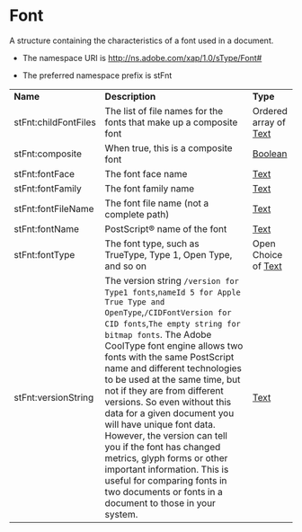 # Font

A structure containing the characteristics of a font used in a document.

- The namespace URI is http://ns.adobe.com/xap/1.0/sType/Font#

- The preferred namespace prefix is stFnt

|    |           |    |
|----|-----------|----|
|**Name**|**Description**|**Type**|
|stFnt:childFontFiles|The list of file names for the fonts that make up a composite font  |Ordered array of [Text](./index.md#text)|
|stFnt:composite|When true, this is a composite font  |[Boolean](./index.md#boolean)|
|stFnt:fontFace|The font face name  |[Text](./index.md#text)|
|stFnt:fontFamily|The font family name  |[Text](./index.md#text)|
|stFnt:fontFileName|The font file name (not a complete path)  |[Text](./index.md#text)|
|stFnt:fontName|PostScript® name of the font  |[Text](./index.md#text)|
|stFnt:fontType|The font type, such as TrueType, Type 1, Open Type, and so on  |Open Choice of [Text](./index.md#text)|
|stFnt:versionString|The version string `/version for Type1 fonts`,`nameId 5 for Apple True Type and OpenType`,`/CIDFontVersion for CID fonts`,`The empty string for bitmap fonts`. The Adobe CoolType font engine allows two fonts with the same PostScript name and different technologies to be used at the same time, but not if they are from different versions. So even without this data for a given document you will have unique font data. However, the version can tell you if the font has changed metrics, glyph forms or other important information. This is useful for comparing fonts in two documents or fonts in a document to those in your system.  |[Text](./index.md#text)|
